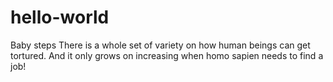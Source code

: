 # hello-world
Baby steps 
 There is a whole set of variety on how 
 human beings can get tortured. And it
 only grows on increasing when homo sapien 
 needs to find a job!
